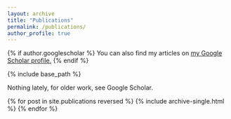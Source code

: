 ```yaml
---
layout: archive
title: "Publications"
permalink: /publications/
author_profile: true
---
```


{% if author.googlescholar %}
  You can also find my articles on <u><a href="{{author.googlescholar}}">my Google Scholar profile</a>.</u>
{% endif %}

{% include base_path %}

Nothing lately, for older work, see Google Scholar. 

{% for post in site.publications reversed %}
  {% include archive-single.html %}
{% endfor %}
